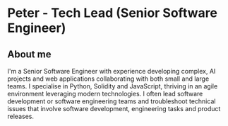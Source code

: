 # Peter - Tech Lead (Senior Software Engineer)


## About me

I'm a Senior Software Engineer with experience developing complex, AI projects and web applications collaborating with both small and large teams. I specialise in Python, Solidity and JavaScript, thriving in an agile environment leveraging modern technologies. I often lead software development or software engineering teams and troubleshoot technical issues that involve software development, engineering tasks and product releases.
